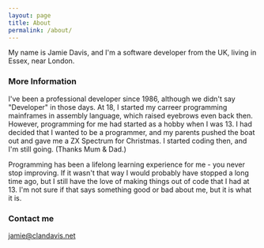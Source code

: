```yaml
---
layout: page
title: About
permalink: /about/
---
```


My name is Jamie Davis, and I'm a software developer from the UK, living in Essex, near London.

### More Information

I've been a professional developer since 1986, although we didn't say "Developer" in those days. At 18, I started my carreer programming mainframes in assembly language, which raised eyebrows even back then. However, programming for me had started as a hobby when I was 13. I had decided that I wanted to be a programmer, and my parents pushed the boat out and gave me a ZX Spectrum for Christmas. I started coding then, and I'm still going. (Thanks Mum & Dad.)

Programming has been a lifelong learning experience for me - you never stop improving. If it wasn't that way I would probably have stopped a long time ago, but I still have the love of making things out of code that I had at 13. I'm not sure if that says something good or bad about me, but it is what it is.

### Contact me

[jamie@clandavis.net](mailto:jamie@clandavis.net)
